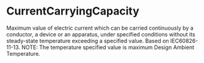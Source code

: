 CurrentCarryingCapacity
=======================

Maximum value of electric current which can be carried continuously by a conductor, a device or an apparatus, under specified conditions without its steady-state temperature exceeding a  specified value. Based on IEC60826-11-13. NOTE: The temperature specified value is maximum Design Ambient Temperature.
